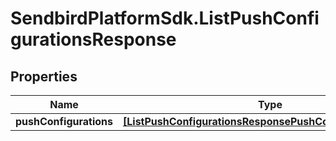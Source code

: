 # SendbirdPlatformSdk.ListPushConfigurationsResponse

## Properties

Name | Type | Description | Notes
------------ | ------------- | ------------- | -------------
**pushConfigurations** | [**[ListPushConfigurationsResponsePushConfigurationsInner]**](ListPushConfigurationsResponsePushConfigurationsInner.md) |  | [optional] 


